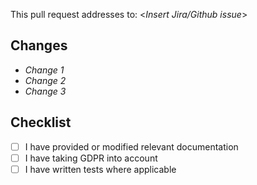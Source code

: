 This pull request addresses to: <_Insert Jira/Github issue_>

## Changes

- _Change 1_
- _Change 2_
- _Change 3_

## Checklist

- [ ] I have provided or modified relevant documentation
- [ ] I have taking GDPR into account
- [ ] I have written tests where applicable
